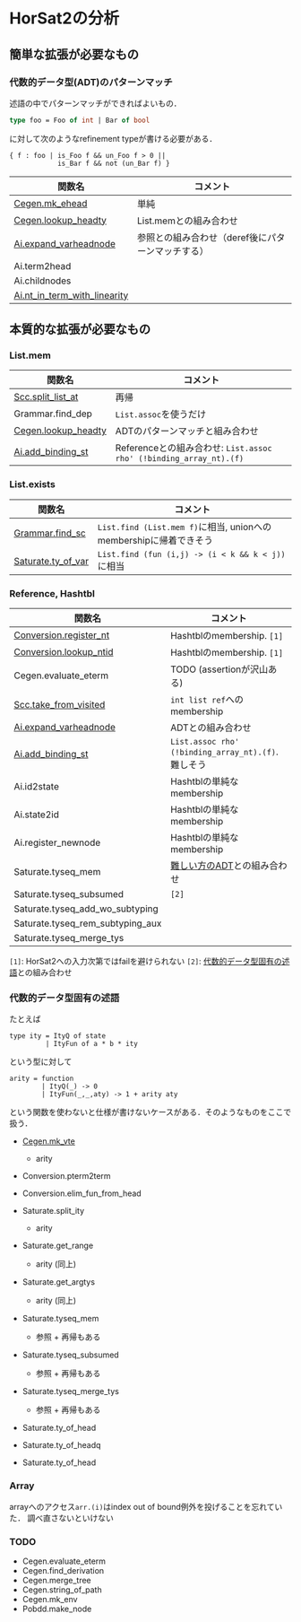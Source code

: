 
# HorSat2の分析

## 簡単な拡張が必要なもの

### 代数的データ型(ADT)のパターンマッチ

述語の中でパターンマッチができればよいもの．

```ocaml
type foo = Foo of int | Bar of bool
```

に対して次のようなrefinement typeが書ける必要がある．

```
{ f : foo | is_Foo f && un_Foo f > 0 ||
            is_Bar f && not (un_Bar f) }
```

| 関数名 | コメント |
|--------|----------|
| [Cegen.mk_ehead](./ADT_easy.md#mk_ehead) | 単純 |
| [Cegen.lookup_headty](./List.mem.md#lookup_headty) | List.memとの組み合わせ |
| [Ai.expand_varheadnode](./ADT_easy.md#expand_varheadnode) | 参照との組み合わせ（deref後にパターンマッチする） |
| Ai.term2head | |
| Ai.childnodes | |
| [Ai.nt_in_term_with_linearity](./ADT_easy.md#nt_in_term_with_linearity) | |

## 本質的な拡張が必要なもの

### List.mem

| 関数名 | コメント |
|--------|----------|
| [Scc.split_list_at](./List.mem.md#split_list_at) | 再帰 |
| Grammar.find_dep | `List.assoc`を使うだけ |
| [Cegen.lookup_headty](./List.mem.md#lookup_headty) | ADTのパターンマッチと組み合わせ |
| [Ai.add_binding_st](./List.mem.md#add_binding_st) | Referenceとの組み合わせ: `List.assoc rho' (!binding_array_nt).(f)` |

### List.exists

| 関数名 | コメント |
|--------|----------|
| [Grammar.find_sc](./List.mem.md#find_sc) | `List.find (List.mem f)`に相当, unionへのmembershipに帰着できそう |
| [Saturate.ty_of_var](./List.mem.md#ty_of_var) | `List.find (fun (i,j) -> (i < k && k < j))`に相当 |

### Reference, Hashtbl

| 関数名 | コメント |
|--------|----------|
| [Conversion.register_nt](./Hashtbl.md#register_nt) | Hashtblのmembership. `[1]` |
| [Conversion.lookup_ntid](./Hashtbl.md#lookup_ntid) | Hashtblのmembership. `[1]` |
| Cegen.evaluate_eterm | TODO (assertionが沢山ある) |
| [Scc.take_from_visited](./Reference.md#take_from_visited) | `int list ref`へのmembership |
| [Ai.expand_varheadnode](./ADT_easy.md#expand_varheadnode) | ADTとの組み合わせ |
| [Ai.add_binding_st](./List.mem.md#add_binding_st) | `List.assoc rho' (!binding_array_nt).(f)`. 難しそう |
| Ai.id2state | Hashtblの単純なmembership |
| Ai.state2id | Hashtblの単純なmembership |
| Ai.register_newnode | Hashtblの単純なmembership |
| Saturate.tyseq_mem | [難しい方のADT](#代数的データ型固有の述語)との組み合わせ |
| Saturate.tyseq_subsumed | `[2]` |
| Saturate.tyseq_add_wo_subtyping ||
| Saturate.tyseq_rem_subtyping_aux ||
| Saturate.tyseq_merge_tys ||

`[1]`: HorSat2への入力次第ではfailを避けられない
`[2]`: [代数的データ型固有の述語](#代数的データ型固有の述語)との組み合わせ

### 代数的データ型固有の述語

たとえば

```
type ity = ItyQ of state
         | ItyFun of a * b * ity
```

という型に対して

```
arity = function
        | ItyQ(_) -> 0
        | ItyFun(_,_,aty) -> 1 + arity aty
```

という関数を使わないと仕様が書けないケースがある．そのようなものをここで扱う．

+ [Cegen.mk_vte](./ADT_difficult.md#mk_vte)
    + arity

+ Conversion.pterm2term

+ Conversion.elim_fun_from_head

+ Saturate.split_ity
    + arity

+ Saturate.get_range
    + arity (同上)

+ Saturate.get_argtys
    + arity (同上)

+ Saturate.tyseq_mem
    + 参照 + 再帰もある

+ Saturate.tyseq_subsumed
    + 参照 + 再帰もある

+ Saturate.tyseq_merge_tys
    + 参照 + 再帰もある

+ Saturate.ty_of_head

+ Saturate.ty_of_headq

+ Saturate.ty_of_head

### Array

arrayへのアクセス`arr.(i)`はindex out of bound例外を投げることを忘れていた．
調べ直さないといけない

### TODO

+ Cegen.evaluate_eterm
+ Cegen.find_derivation
+ Cegen.merge_tree
+ Cegen.string_of_path
+ Cegen.mk_env
+ Pobdd.make_node



<!--# 相互再帰の型-->



